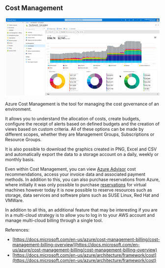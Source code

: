 ## Cost Management

![cost-management](../images/cost-management.png)

Azure Cost Management is the tool for managing the cost governance of an environment.

It allows you to understand the allocation of costs, create budgets, configure the receipt of alerts based on defined budgets and the creation of views based on custom criteria. All of these options can be made by different scopes, whether they are Management Groups, Subscriptions or Resource Groups.

It is also possible to download the graphics created in PNG, Excel and CSV and automatically export the data to a storage account on a daily, weekly or monthly basis.

Even within Cost Management, you can view [Azure Advisor](https://docs.microsoft.com/en-us/azure/advisor/advisor-overview) cost recommendations, access your invoice data and associated payment methods. In addition to this, you can also purchase reservations from Azure, where initially it was only possible to purchase [reservations](https://docs.microsoft.com/en-us/azure/cost-management-billing/reservations/save-compute-costs-reservations) for virtual machines however today it is now possible to reserve resources such as storage, data services and software plans such as SUSE Linux, Red Hat and VMWare.

In addition to all this, an additional feature that may be interesting if you are in a multi-cloud strategy is to allow you to log in to your AWS account and manage multi-cloud billing through a single tool.

References:
* [https://docs.microsoft.com/en-us/azure/cost-management-billing/cost-management-billing-overview](https://docs.microsoft.com/en-us/azure/cost-management-billing/cost-management-billing-overview) 
* [https://docs.microsoft.com/en-us/azure/architecture/framework/cost](https://docs.microsoft.com/en-us/azure/architecture/framework/cost)


